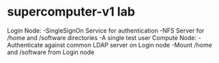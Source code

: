 # supercomputer-v1 lab

Login Node:
-SingleSignOn Service for authentication
-NFS Server for /home and /software directories
-A single test user
Compute Node:
-Authenticate against common LDAP server on Login node
-Mount /home and /software from Login node
